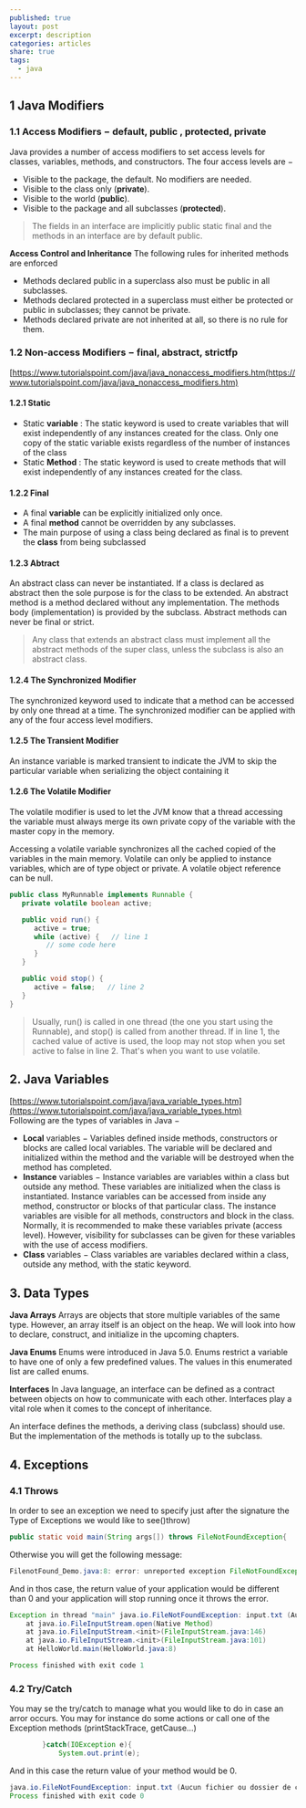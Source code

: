 ```yaml
---
published: true
layout: post
excerpt: description
categories: articles
share: true
tags:
  - java
---
```

## 1 Java Modifiers
### 1.1 Access Modifiers − default, public , protected, private
Java provides a number of access modifiers to set access levels for classes, variables, methods, and constructors. The four access levels are −
  - Visible to the package, the default. No modifiers are needed.
  - Visible to the class only (**private**).
  - Visible to the world (**public**).
  - Visible to the package and all subclasses (**protected**).
>The fields in an interface are implicitly public static final and the methods in an interface are by default public.

**Access Control and Inheritance**
The following rules for inherited methods are enforced
- Methods declared public in a superclass also must be public in all subclasses.
- Methods declared protected in a superclass must either be protected or public in subclasses; they cannot be private.
- Methods declared private are not inherited at all, so there is no rule for them.


### 1.2 Non-access Modifiers − final, abstract, strictfp
[https://www.tutorialspoint.com/java/java_nonaccess_modifiers.htm(https://www.tutorialspoint.com/java/java_nonaccess_modifiers.htm)

#### 1.2.1 Static
 - Static **variable** : The static keyword is used to create variables that will exist independently of any instances created for the class. Only one copy of the static variable exists regardless of the number of instances of the class
 - Static **Method** : The static keyword is used to create methods that will exist independently of any instances created for the class.

#### 1.2.2 Final
 - A final **variable** can be explicitly initialized only once. 
 - A final **method** cannot be overridden by any subclasses.
 - The main purpose of using a class being declared as final is to prevent the **class** from being subclassed
 

#### 1.2.3 Abtract
An abstract class can never be instantiated. If a class is declared as abstract then the sole purpose is for the class to be extended.
An abstract method is a method declared without any implementation. The methods body (implementation) is provided by the subclass. Abstract methods can never be final or strict.
>Any class that extends an abstract class must implement all the abstract methods of the super class, unless the subclass is also an abstract class.

#### 1.2.4 The Synchronized Modifier
The synchronized keyword used to indicate that a method can be accessed by only one thread at a time. The synchronized modifier can be applied with any of the four access level modifiers.

#### 1.2.5 The Transient Modifier
An instance variable is marked transient to indicate the JVM to skip the particular variable when serializing the object containing it

#### 1.2.6 The Volatile Modifier
The volatile modifier is used to let the JVM know that a thread accessing the variable must always merge its own private copy of the variable with the master copy in the memory.

Accessing a volatile variable synchronizes all the cached copied of the variables in the main memory. Volatile can only be applied to instance variables, which are of type object or private. A volatile object reference can be null.

```java
public class MyRunnable implements Runnable {
   private volatile boolean active;

   public void run() {
      active = true;
      while (active) {   // line 1
         // some code here
      }
   }

   public void stop() {
      active = false;   // line 2
   }
}
``` 
>Usually, run() is called in one thread (the one you start using the Runnable), and stop() is called from another thread. If in line 1, the cached value of active is used, the loop may not stop when you set active to false in line 2. That's when you want to use volatile.

## 2. Java Variables
[https://www.tutorialspoint.com/java/java_variable_types.htm](https://www.tutorialspoint.com/java/java_variable_types.htm)	
Following are the types of variables in Java −
- **Local** variables − Variables defined inside methods, constructors or blocks are called local variables. The variable will be declared and initialized within the method and the variable will be destroyed when the method has completed.
- **Instance** variables − Instance variables are variables within a class but outside any method. These variables are initialized when the class is instantiated. Instance variables can be accessed from inside any method, constructor or blocks of that particular class. The instance variables are visible for all methods, constructors and block in the class. Normally, it is recommended to make these variables private (access level). However, visibility for subclasses can be given for these variables with the use of access modifiers.
- **Class** variables − Class variables are variables declared within a class, outside any method, with the static keyword.


## 3. Data Types

**Java Arrays**
Arrays are objects that store multiple variables of the same type. However, an array itself is an object on the heap. We will look into how to declare, construct, and initialize in the upcoming chapters.


**Java Enums**
Enums were introduced in Java 5.0. Enums restrict a variable to have one of only a few predefined values. The values in this enumerated list are called enums.

**Interfaces**
In Java language, an interface can be defined as a contract between objects on how to communicate with each other. Interfaces play a vital role when it comes to the concept of inheritance.

An interface defines the methods, a deriving class (subclass) should use. But the implementation of the methods is totally up to the subclass.

## 4. Exceptions

### 4.1 Throws
In order to see an exception  we need to specify just after the signature the Type of Exceptions we would like to see()throw)
```java	
public static void main(String args[]) throws FileNotFoundException{
```

Otherwise you will get the following message: 
```java
FilenotFound_Demo.java:8: error: unreported exception FileNotFoundException; must be caught or declared to be thrown
``` 

And in thos case, the return value of your application would be different than 0 and your application will stop running once it throws the error.

```java
Exception in thread "main" java.io.FileNotFoundException: input.txt (Aucun fichier ou dossier de ce type)
	at java.io.FileInputStream.open(Native Method)
	at java.io.FileInputStream.<init>(FileInputStream.java:146)
	at java.io.FileInputStream.<init>(FileInputStream.java:101)
	at HelloWorld.main(HelloWorld.java:8)

Process finished with exit code 1
```

### 4.2 Try/Catch
You may se the try/catch to manage what you would like to do in case an arror occurs. You may for instance do some actions or call one of the Exception methods (printStackTrace, getCause...)
```java
        }catch(IOException e){
            System.out.print(e);
```
And in this case the return value of your method would be 0.
```java
java.io.FileNotFoundException: input.txt (Aucun fichier ou dossier de ce type)
Process finished with exit code 0
```
